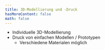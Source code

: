```yaml
---
title: 3D-Modellierung und -Druck
hasMoreContent: false
math: false
---
```

* Individuelle 3D-Modellierung
* Druck von einfachen Modellen / Prototypen
   * Verschiedene Materialen möglich
<!--more-->
